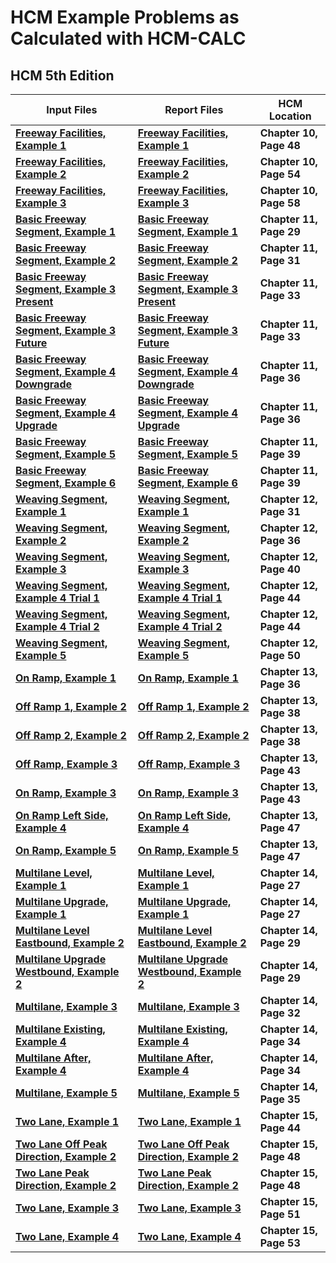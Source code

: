 # HCM Example Problems as Calculated with HCM-CALC

## HCM 5th Edition

|    **Input Files**     |    **Report Files**     |       **HCM Location**     |
|------------------------|-------------------------|----------------------------|
| **[Freeway Facilities, Example 1](InputFiles/FreewayFacilitiesExample1.xff)**            | **[Freeway Facilities, Example 1](ReportFiles/FreewayFacilities1.html)**                   | **Chapter 10, Page 48** |
| **[Freeway Facilities, Example 2](InputFiles/FreewayFacilitiesExample2.xff)**            | **[Freeway Facilities, Example 2](ReportFiles/FreewayFacilities2.html)**                   | **Chapter 10, Page 54** |
| **[Freeway Facilities, Example 3](InputFiles/FreewayFacilitiesExample3.xff)**            | **[Freeway Facilities, Example 3](ReportFiles/FreewayFacilities3.html)**                   | **Chapter 10, Page 58** |
| **[Basic Freeway Segment, Example 1](InputFiles/BasicExample1.xfb)**                     | **[Basic Freeway Segment, Example 1](ReportFiles/BasicExample1.html)**                     | **Chapter 11, Page 29** |
| **[Basic Freeway Segment, Example 2](InputFiles/BasicExample2.xfb)**                     | **[Basic Freeway Segment, Example 2](ReportFiles/BasicExample2.html)**                     | **Chapter 11, Page 31** |
| **[Basic Freeway Segment, Example 3 Present](InputFiles/BasicExample3-Present.xfb)**     | **[Basic Freeway Segment, Example 3 Present](ReportFiles/BasicExample3-Present.html)**     | **Chapter 11, Page 33** |
| **[Basic Freeway Segment, Example 3 Future](InputFiles/BasicExample3-Future.xfb)**       | **[Basic Freeway Segment, Example 3 Future](ReportFiles/BasicExample3-Future.html)**       | **Chapter 11, Page 33** |
| **[Basic Freeway Segment, Example 4 Downgrade](InputFiles/BasicExample4-Downgrade.xfb)** | **[Basic Freeway Segment, Example 4 Downgrade](ReportFiles/BasicExample4-Downgrade.html)** | **Chapter 11, Page 36** |
| **[Basic Freeway Segment, Example 4 Upgrade](InputFiles/BasicExample4-Upgrade.xfb)**     | **[Basic Freeway Segment, Example 4 Upgrade](ReportFiles/BasicExample4-Upgrade.html)**     | **Chapter 11, Page 36** |
| **[Basic Freeway Segment, Example 5](InputFiles/BasicExample5.xfb)**                     | **[Basic Freeway Segment, Example 5](ReportFiles/BasicExample5.html)**                     | **Chapter 11, Page 39** |
| **[Basic Freeway Segment, Example 6](InputFiles/BasicExample6.xfb)**                     | **[Basic Freeway Segment, Example 6](ReportFiles/BasicExample6.html)**                     | **Chapter 11, Page 39** |
| **[Weaving Segment, Example 1](InputFiles/WeaveExample1.xfw)**                           | **[Weaving Segment, Example 1](ReportFiles/WeaveExample1.html)**                           | **Chapter 12, Page 31** |
| **[Weaving Segment, Example 2](InputFiles/WeaveExample2.xfw)**                           | **[Weaving Segment, Example 2](ReportFiles/WeaveExample2.html)**                           | **Chapter 12, Page 36** |
| **[Weaving Segment, Example 3](InputFiles/WeaveExample3.xfw)**                           | **[Weaving Segment, Example 3](ReportFiles/WeaveExample3.html)**                           | **Chapter 12, Page 40** |
| **[Weaving Segment, Example 4 Trial 1](InputFiles/WeaveExample4_Trial1.xfw)**            | **[Weaving Segment, Example 4 Trial 1](ReportFiles/WeaveExample4_Trial1.html)**            | **Chapter 12, Page 44** |
| **[Weaving Segment, Example 4 Trial 2](InputFiles/WeaveExample4_Trial2.xfw)**            | **[Weaving Segment, Example 4 Trial 2](ReportFiles/WeaveExample4_Trial2.html)**            | **Chapter 12, Page 44** |
| **[Weaving Segment, Example 5](InputFiles/WeaveExample5.xfw)**                           | **[Weaving Segment, Example 5](ReportFiles/WeaveExample5.html)**                           | **Chapter 12, Page 50** |
| **[On Ramp, Example 1](InputFiles/OnRamp-Example1.xfr)**                                 | **[On Ramp, Example 1](ReportFiles/OnRamp-Example1.html)**                                 | **Chapter 13, Page 36** |
| **[Off Ramp 1, Example 2](InputFiles/OffRamp1-Example2.xfr)**                            | **[Off Ramp 1, Example 2](ReportFiles/OffRamp1-Example2.html)**                            | **Chapter 13, Page 38** |
| **[Off Ramp 2, Example 2](InputFiles/OffRamp2-Example2.xfr)**                            | **[Off Ramp 2, Example 2](ReportFiles/OffRamp2-Example2.html)**                            | **Chapter 13, Page 38** |
| **[Off Ramp, Example 3](InputFiles/OffRamp-Example3.xfr)**                               | **[Off Ramp, Example 3](ReportFiles/OffRamp-Example3.html)**                               | **Chapter 13, Page 43** |
| **[On Ramp, Example 3](InputFiles/OnRamp-Example3.xfr)**                                 | **[On Ramp, Example 3](ReportFiles/OnRamp-Example3.html)**                                 | **Chapter 13, Page 43** |
| **[On Ramp Left Side, Example 4](InputFiles/OnRamp-Example4_left%20side%20ramp.xfr)**    | **[On Ramp Left Side, Example 4](ReportFiles/OnRamp-Example4_left%20side%20ramp.html)**    | **Chapter 13, Page 47** |
| **[On Ramp, Example 5](InputFiles/OnRamp-Example5.xfr)**                                 | **[On Ramp, Example 5](ReportFiles/OnRamp-Example5.html)**                                 | **Chapter 13, Page 47** |
| **[Multilane Level, Example 1](InputFiles/MultilaneExample1-Level.xhm)**                 | **[Multilane Level, Example 1](ReportFiles/MultilaneExample1-Level.html)**                 | **Chapter 14, Page 27** |
| **[Multilane Upgrade, Example 1](InputFiles/MultilaneExample1-Upgrade.xhm)**             | **[Multilane Upgrade, Example 1](ReportFiles/MultilaneExample1-Upgrade.html)**             | **Chapter 14, Page 27** |
| **[Multilane Level Eastbound, Example 2](InputFiles/MultilaneExample2-LevelEB.xhm)**     | **[Multilane Level Eastbound, Example 2](ReportFiles/MultilaneExample2-LevelEB.html)**     | **Chapter 14, Page 29** |
| **[Multilane Upgrade Westbound, Example 2](InputFiles/MultilaneExample2-UpgradeWB.xhm)** | **[Multilane Upgrade Westbound, Example 2](ReportFiles/MultilaneExample2-UpgradeWB.html)** | **Chapter 14, Page 29** |
| **[Multilane, Example 3](InputFiles/MultilaneExample3.xhm)**                             | **[Multilane, Example 3](ReportFiles/MultilaneExample3.html)**                             | **Chapter 14, Page 32** |
| **[Multilane Existing, Example 4](InputFiles/MultilaneExample4existing.xhm)**            | **[Multilane Existing, Example 4](ReportFiles/MultilaneExample4existing.html)**            | **Chapter 14, Page 34** |
| **[Multilane After, Example 4](InputFiles/MultilaneExample4after.xhm)**                  | **[Multilane After, Example 4](ReportFiles/MultilaneExample4after.html)**                  | **Chapter 14, Page 34** |
| **[Multilane, Example 5](InputFiles/MultilaneExample5.xhm)**                             | **[Multilane, Example 5](ReportFiles/MultilaneExample5.html)**                             | **Chapter 14, Page 35** |
| **[Two Lane, Example 1](InputFiles/TwoLaneExample1.xht)**                                | **[Two Lane, Example 1](ReportFiles/TwoLaneExample1.html)**                                | **Chapter 15, Page 44** |
| **[Two Lane Off Peak Direction, Example 2](InputFiles/TwoLaneExample2_OffPeakDir.xht)**  | **[Two Lane Off Peak Direction, Example 2](ReportFiles/TwoLaneExample2_OffPeakDir.html)**  | **Chapter 15, Page 48** |
| **[Two Lane Peak Direction, Example 2](InputFiles/TwoLaneExample2_PeakDir.xht)**         | **[Two Lane Peak Direction, Example 2](ReportFiles/TwoLaneExample2_PeakDir.html)**         | **Chapter 15, Page 48** |
| **[Two Lane, Example 3](InputFiles/TwoLaneExample3.xht)**                                | **[Two Lane, Example 3](ReportFiles/TwoLaneExample3.html)**                                | **Chapter 15, Page 51** |
| **[Two Lane, Example 4](InputFiles/TwoLaneExample4.xht)**                                | **[Two Lane, Example 4](ReportFiles/TwoLaneExample4.html)**                                | **Chapter 15, Page 53** |
